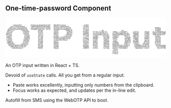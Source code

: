 ## One-time-password Component

![word cloud forming the text 'otp-input' in ASCII format](./src/assets/otp-input.png)

An OTP input written in React + TS.

Devoid of `useState` calls.
All you get from a regular input:

- Paste works excellently, inputting only numbers from the clipboard.
- Focus works as expected, and updates per the in-line edit.

Autofill from SMS using the WebOTP API to boot.
